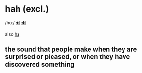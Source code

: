 # hah (excl.)

/hɑː/ [🔊](https://www.oxfordlearnersdictionaries.com/media/english/uk_pron/h/ha_/ha__g/ha__gb_2.mp3) [🔊](https://www.oxfordlearnersdictionaries.com/media/english/us_pron/h/ha_/ha__u/ha__us_2.mp3)

also [ha]()

## the sound that people make when they are surprised or pleased, or when they have discovered something